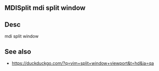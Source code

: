 
<!---
### <beg-file_info>
### document_metadata:
###   - caption: "__blank__"
###     desc: |
###         * AUTO-GENERATED-FILE ;; any direct edits will be lost
###     seeinstead: |
###         *  href="smartpath://mytrybits/t/trytexteditor/txt/blogtef.yaml.txt" find="uuid01rrmy004"
### <end-file_info>
--->

## MDISplit                 mdi split window

## Desc
mdi split window

## See also
* https://duckduckgo.com/?q=vim+split+window+viewport&t=hd&ia=qa


